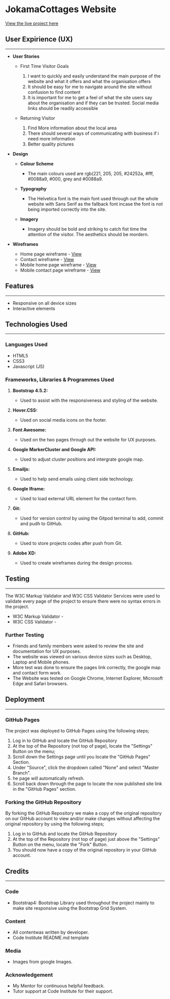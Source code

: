 # JokamaCottages Website

[View the live project here](https://jermainr.github.io/Jokama-Cottages/)

## **User Expirience (UX)**
___
* **User Stories**
  * First Time Visitor Goals
    1. I want to quickly and easily understand the main purpose of the website and what it offers and what the organisation offers
    1. It should be easy for me to navigate around the site without confusion to find content
    1. It is important for me to get a feel of what the site users say about the organisation and if they can be trusted. Social media links should be readily accessible
  
  * Returning Visitor
    1. Find More information about the local area
    1. There should several ways of communicating with business if i need more information
    1. Better quality pictures

* **Design**
    
    * **Colour Scheme**

        * The main colours used are rgb(221, 205, 205, #24252a, #fff, #0088a9, #000, grey and #0088a9.

    * **Typography**

        * The Helvetica font is the main font used through out the whole website with Sans Serif as the fallback font incase the font is not being imported correctly into the site.

    * **Imagery**

        * Imagery should be bold and striking to catch fist time the attention of the visitor. The aesthetics should be mordern.

* **Wireframes**

    * Home page wireframe - [View](assets/images/home2.png)
    * Contact wireframe - [View](assets/images/contact2.png)
    * Mobile home page wireframe - [View](assets/images/home1.png)
    * Mobile contact page wireframe - [View](assets/images/contact1.png)
    
## **Features**
___
* Responsive on all device sizes
* Interactive elements

##  **Technologies Used**
___
### **Languages Used**
* HTML5
* CSS3 
* Javascript (JS) 

### **Frameworks, Libraries & Programmes Used**
1. **Bootstrap 4.5.2:**

    * Used to assist with the responsiveness and styling of the website.
1. **Hover.CSS:**

    * Used on social media icons on the footer.
1. **Font Awesome:**

    * Used on the two pages through out the website for UX purposes.
1. **Google MarkerCluster and Google API:**

    * Used to adjust cluster positions and intergrate google map.
1. **Emailjs:** 

    * Used to help send emails using client side technology.
1. **Google Iframe:**

    * Used to load external URL element for the contact form.
1. **Git:**

    * Used for version control by using the Gitpod terminal to add, commit and pudh to GitHub.
1. **GitHub:**

    * Used to store projects codes after push from Git.
1. **Adobe XD:**

    * Used to create wireframes during the design process.

## **Testing**
___
The W3C Markup Validator and W3C CSS Validator Services were used to validate every page of the project to ensure there were no syntax errors in the project.


* W3C Markup Validator - 
* W3C CSS Validator -

### **Further Testing**
* Friends and family members were asked to review the site and documentation for UX purposes.
* The website was viewed on various device sizes such as Desktop, Laptop and Mobile phones.
* More test was done to ensure the pages link correctly, the google map and contact form work.
* The Website was tested on Google Chrome, Internet Explorer, Microsoft Edge and Safari browsers.

## **Deployment**
___

### **GitHub Pages**
The project was deployed to GitHub Pages using the following steps;

1. Log in to GitHub and locate the GitHub Repository
1. At the top of the Repository (not top of page), locate the "Settings" Button on the menu;
1. Scroll down the Settings page until you locate the "GitHub Pages" Section.
1. Under "Source", click the dropdown called "None" and select "Master Branch".
1. he page will automatically refresh.
1. Scroll back down through the page to locate the now published site link in the "GitHub Pages" section.

### **Forking the GitHub Repository**
By forking the GitHub Repository we make a copy of the original repository on our GitHub account to view and/or make changes without affecting the original repository by using the following steps;

1. Log in to GitHub and locate the GitHub Repository
1. At the top of the Repository (not top of page) just above the "Settings" Button on the menu, locate the "Fork" Button.
1. You should now have a copy of the original repository in your GitHub account.

## **Credits**
___
### **Code**

* Bootstrap4: Bootstrap Library used throughout the project mainly to make site responsive using the Bootstrap Grid System.

### **Content**

* All contentwas written by developer.
* Code Institute README.md template

### **Media**

* Images from google Images.

### **Acknowledgement**

* My Mentor for continuous helpful feedback.
* Tutor support at Code Institute for their support.



    
       

